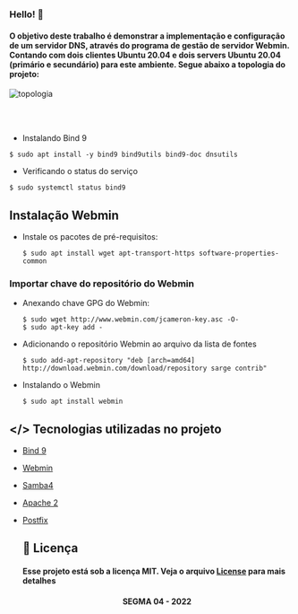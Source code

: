 ### Hello! :wave:

<div>
    <h4>
        O objetivo deste trabalho é demonstrar a implementação e configuração de um servidor DNS, através do programa de gestão de servidor Webmin.
        Contando com dois clientes Ubuntu 20.04 e dois servers Ubuntu 20.04 (primário e secundário) para este ambiente.
        Segue abaixo a topologia do projeto:
    </h4>
    <p 
        style="max-width: 100%;"
    >
        <img src="https://i.ibb.co/yXDnBM6/topologia.jpg" style="align: center" alt="topologia" border="0">
    </p>

<br/><br/>

- Instalando Bind 9

```
$ sudo apt install -y bind9 bind9utils bind9-doc dnsutils
```

- Verificando o status do serviço

```
$ sudo systemctl status bind9
```

## Instalação Webmin

- Instale os pacotes de pré-requisitos:

  ```
  $ sudo apt install wget apt-transport-https software-properties-common
  ```

### Importar chave do repositório do Webmin

- Anexando chave GPG do Webmin:

  ```
  $ sudo wget http://www.webmin.com/jcameron-key.asc -O-
  $ sudo apt-key add -
  ```

- Adicionando o repositório Webmin ao arquivo da lista de fontes

  ```
  $ sudo add-apt-repository "deb [arch=amd64] http://download.webmin.com/download/repository sarge contrib"
  ```

- Instalando o Webmin

  ```
  $ sudo apt install webmin
  ```

## </> Tecnologias utilizadas no projeto

- <a href="https://www.isc.org/bind/" target="_blank">Bind 9</a>
- <a href="https://www.webmin.com/" target="_blank">Webmin</a>
- <a href="https://www.samba.org/" target="_blank">Samba4</a>
- <a href="https://www.apache.org/" target="_blank">Apache 2</a>
- <a href="https://www.postfix.org/" target="_blank">Postfix</a>
    ## :page_with_curl: Licença

    <h4>Esse projeto está sob a licença MIT. Veja o arquivo <a href="https://github.com/FabioSM02/Planejamento-e-Implementacao-de-Servicos/blob/day01/LICENSE" target="_blank">License</a> para mais detalhes</h4>

    <h4 align="center">SEGMA 04 - 2022</h4>
</div>